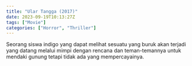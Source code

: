 ```yaml
---
title: "Ular Tangga (2017)"
date: 2023-09-19T10:13:27Z
tags: ["Movie"]
categories: ["Horror", "Thriller"]
---
```


Seorang siswa indigo yang dapat melihat sesuatu yang buruk akan terjadi yang datang melalui mimpi dengan rencana dan teman-temannya untuk mendaki gunung tetapi tidak ada yang mempercayainya.

<mux-player stream-type="on-demand"
  src="https://kp3d-my.sharepoint.com/personal/ryoo_kp3d_onmicrosoft_com/_layouts/15/download.aspx?share=EUwsNXHD9mlLpi0qPNkLZ8sBNbuHfjDU33ZXehxbBuxb4w" metadata-video-title="Ular Tangga (2017)" prefer-playback="mse" controls>
  </mux-player>
  
  
  <script src="https://cdn.jsdelivr.net/npm/@mux/mux-player"></script>
  
 <script id="oRSdYl7asVupKVcN5e3qg96Q00Zz02rtBe17USq9DqKgA" type="application/ld+json">
 {
  "@context": "https://schema.org/",
  "@type": "VideoObject",
  "name": "Ular Tangga (2017)",
  "contentUrl": "https://stream.mux.com/oRSdYl7asVupKVcN5e3qg96Q00Zz02rtBe17USq9DqKgA.m3u8",
  "thumbnailUrl": "https://www.themoviedb.org/t/p/original/iVPdh8wPbj4Lv5vaEdpxlq7RbZn.jpg?width=314&fit_mode=preserve&time=25",
  "uploadDate": "2023-09-19T10:13:27Z",
}

</script>